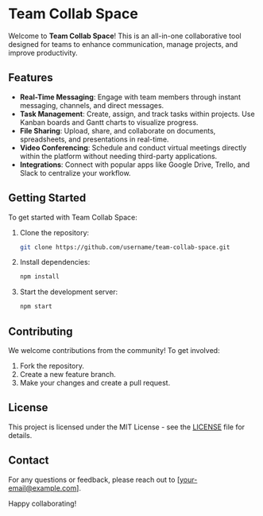 # Team Collab Space

Welcome to **Team Collab Space**! This is an all-in-one collaborative tool designed for teams to enhance communication, manage projects, and improve productivity.

## Features
- **Real-Time Messaging**: Engage with team members through instant messaging, channels, and direct messages.
- **Task Management**: Create, assign, and track tasks within projects. Use Kanban boards and Gantt charts to visualize progress.
- **File Sharing**: Upload, share, and collaborate on documents, spreadsheets, and presentations in real-time.
- **Video Conferencing**: Schedule and conduct virtual meetings directly within the platform without needing third-party applications.
- **Integrations**: Connect with popular apps like Google Drive, Trello, and Slack to centralize your workflow.

## Getting Started
To get started with Team Collab Space:
1. Clone the repository:
   ```bash
   git clone https://github.com/username/team-collab-space.git
   ```
2. Install dependencies:
   ```bash
   npm install
   ```
3. Start the development server:
   ```bash
   npm start
   ```

## Contributing
We welcome contributions from the community! To get involved:
1. Fork the repository.
2. Create a new feature branch.
3. Make your changes and create a pull request.

## License
This project is licensed under the MIT License - see the [LICENSE](LICENSE) file for details.

## Contact
For any questions or feedback, please reach out to [your-email@example.com].

Happy collaborating!